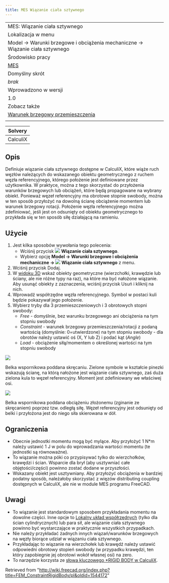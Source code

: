 ```yaml
---
title: MES Wiązanie ciała sztywnego
---
```


|                                                                                                    |
| -------------------------------------------------------------------------------------------------- |
| MES: Wiązanie ciała sztywnego                                                                      |
| Lokalizacja w menu                                                                                 |
| Model → Warunki brzegowe i obciążenia mechaniczne → Wiązanie ciała sztywnego                       |
| Środowisko pracy                                                                                   |
| [MES](/FEM_Workbench/pl "FEM Workbench/pl")                                                        |
| Domyślny skrót                                                                                     |
| _brak_                                                                                             |
| Wprowadzono w wersji                                                                               |
| 1.0                                                                                                |
| Zobacz także                                                                                       |
| [Warunek brzegowy przemieszczenia](/FEM_ConstraintDisplacement/pl "FEM ConstraintDisplacement/pl") |
|                                                                                                    |

| Solvery  |
| -------- |
| CalculiX |

## Opis

Definiuje wiązanie ciała sztywnego dostępne w CalculiX, które wiąże ruch węzłów należących do wskazanego obiektu geometrycznego z ruchem węzła referencyjnego, którego położenie jest definiowane przez użytkownika. W praktyce, można z tego skorzystać do przyłożenia warunków brzegowych lub obciążeń, które będą propagowane na wybrany obiekt. Ponieważ węzeł referencyjny ma obrotowe stopnie swobody, można w ten sposób przyłożyć na dowolną ścianę obciążenie momentem lub warunek brzegowy rotacji. Położenie węzła referencyjnego można zdefiniować, jeśli jest on odsunięty od obiektu geometrycznego to przykłada się w ten sposób siłę działającą na ramieniu.

## Użycie

1. Jest kilka sposobów wywołania tego polecenia:
   - Wciśnij przycisk ![](/images/FEM_ConstraintRigidBody.svg) **Wiązanie ciała sztywnego**.
   - Wybierz opcję **Model → Warunki brzegowe i obciążenia mechaniczne → ![](/images/FEM_ConstraintRigidBody.svg) Wiązanie ciała sztywnego** z menu.
2. Wciśnij przycisk Dodaj.
3. W [widoku 3D](/3D_view/pl "3D view/pl") wskaż obiekty geometryczne (wierzchołki, krawędzie lub ściany, ale nie różne typy na raz), na które ma być nałożone wiązanie. Aby usunąć obiekty z zaznaczenia, wciśnij przycisk Usuń i kliknij na nich.
4. Wprowadź współrzędne węzła referencyjnego. Symbol w postaci kuli będzie pokazywał jego położenie.
5. Wybierz tryby dla 3 przemieszczeniowych i 3 obrotowych stopni swobody:
   - _Free_ - domyślnie, bez warunku brzegowego ani obciążenia na tym stopniu swobody
   - _Constraint_ - warunek brzegowy przemieszczenia/rotacji z podaną wartością (domyślnie: 0=utwierdzone) na tym stopniu swobody - dla obrotów należy ustawić oś (X, Y lub Z) i podać kąt (_Angle_)
   - _Load_ - obciążenie siłą/momentem o określonej wartości na tym stopniu swobody

![](/images/FEM_rigid_body_torsion.PNG)

Belka wspornikowa poddana skręcaniu. Zielone symbole w kształcie pinezki wskazują ścianę, na którą nałożone jest wiązanie ciała sztywnego, zaś duża zielona kula to węzeł referencyjny. Moment jest zdefiniowany we właściwej osi.

![](/images/FEM_rigid_body_bending_and_torsion.PNG)

Belka wspornikowa poddana obciążeniu złożonemu (zginanie ze skręcaniem) poprzez tzw. odległą siłę. Węzeł referencyjny jest odsunięty od belki i przyłożona jest do niego siła skierowana w dół.

## Ograniczenia

- Obecnie jednostki momentu mogą być mylące. Aby przyłożyć 1 N\*m należy ustawić 1 J w polu do wprowadzania wartości momentu (te jednostki są równoważne).
- To wiązanie można póki co przypisywać tylko do wierzchołków, krawędzi i ścian. Wsparcie dla brył (aby usztywniać całe objętości/części) powinno zostać dodane w przyszłości.
- Wskazany obiekt jest usztywniany. Aby przyłożyć obciążenia w bardziej podatny sposób, należałoby skorzystać z więzów distributing coupling dostępnych w CalculiX, ale nie w module MES programu FreeCAD.

## Uwagi

- To wiązanie jest standardowym sposobem przykładania momentu na dowolne części. Inne opcje to [Lokalny układ współrzędnych](/FEM_ConstraintTransform/pl "FEM ConstraintTransform/pl") (tylko dla ścian cylindrycznych) lub para sił, ale wiązanie ciała sztywnego powinno być wystarczające w praktycznie wszystkich przypadkach.
- Nie należy przykładać żadnych innych wiązań/warunków brzegowych na węzły biorące udział w wiązaniu ciała sztywnego.
- Przykładając to wiązanie na wierzchołek lub krawędź należy ustawić odpowiedni obrotowy stopień swobody (w przypadku krawędzi, ten który zapobiegnie jej obrotowi wokół własnej osi) na zero.
- To narzędzie korzysta ze [słowa kluczowego \*RIGID BODY w CalculiX](https://web.mit.edu/calculix_v2.7/CalculiX/ccx_2.7/doc/ccx/node236.html).

Retrieved from "<http://wiki.freecad.org/index.php?title=FEM_ConstraintRigidBody/pl&oldid=1544172>"
